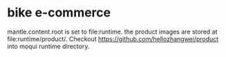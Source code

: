 # bike e-commerce
mantle.content.root is set to file:runtime. the product images are stored at file:runtime/product/. Checkout https://github.com/hellozhangwei/product into moqui runtime directory.
